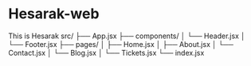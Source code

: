 # Hesarak-web
This is Hesarak
src/
├── App.jsx
├── components/
│   └── Header.jsx
│   └── Footer.jsx
├── pages/
│   ├── Home.jsx
│   ├── About.jsx
│   └── Contact.jsx
│   └── Blog.jsx
│   └── Tickets.jsx
└── index.jsx 